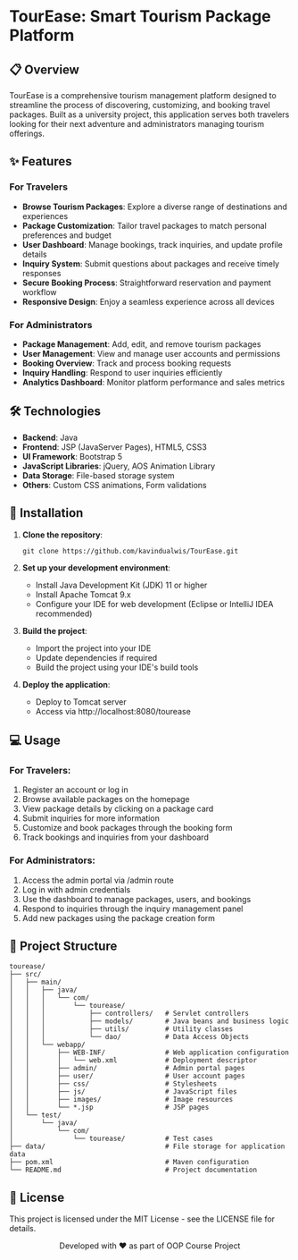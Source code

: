 # TourEase: Smart Tourism Package Platform

## 📋 Overview

TourEase is a comprehensive tourism management platform designed to streamline the process of discovering, customizing, and booking travel packages. Built as a university project, this application serves both travelers looking for their next adventure and administrators managing tourism offerings.

## ✨ Features

### For Travelers

- **Browse Tourism Packages**: Explore a diverse range of destinations and experiences
- **Package Customization**: Tailor travel packages to match personal preferences and budget
- **User Dashboard**: Manage bookings, track inquiries, and update profile details
- **Inquiry System**: Submit questions about packages and receive timely responses
- **Secure Booking Process**: Straightforward reservation and payment workflow
- **Responsive Design**: Enjoy a seamless experience across all devices

### For Administrators

- **Package Management**: Add, edit, and remove tourism packages
- **User Management**: View and manage user accounts and permissions
- **Booking Overview**: Track and process booking requests
- **Inquiry Handling**: Respond to user inquiries efficiently
- **Analytics Dashboard**: Monitor platform performance and sales metrics

## 🛠️ Technologies

- **Backend**: Java
- **Frontend**: JSP (JavaServer Pages), HTML5, CSS3
- **UI Framework**: Bootstrap 5
- **JavaScript Libraries**: jQuery, AOS Animation Library
- **Data Storage**: File-based storage system
- **Others**: Custom CSS animations, Form validations

## 🚀 Installation

1. **Clone the repository**:

   ```
   git clone https://github.com/kavindualwis/TourEase.git
   ```

2. **Set up your development environment**:

   - Install Java Development Kit (JDK) 11 or higher
   - Install Apache Tomcat 9.x
   - Configure your IDE for web development (Eclipse or IntelliJ IDEA recommended)

3. **Build the project**:

   - Import the project into your IDE
   - Update dependencies if required
   - Build the project using your IDE's build tools

4. **Deploy the application**:
   - Deploy to Tomcat server
   - Access via http://localhost:8080/tourease

## 💻 Usage

### For Travelers:

1. Register an account or log in
2. Browse available packages on the homepage
3. View package details by clicking on a package card
4. Submit inquiries for more information
5. Customize and book packages through the booking form
6. Track bookings and inquiries from your dashboard

### For Administrators:

1. Access the admin portal via /admin route
2. Log in with admin credentials
3. Use the dashboard to manage packages, users, and bookings
4. Respond to inquiries through the inquiry management panel
5. Add new packages using the package creation form

## 📁 Project Structure

```
tourease/
├── src/
│   ├── main/
│   │   ├── java/
│   │   │   └── com/
│   │   │       └── tourease/
│   │   │           ├── controllers/   # Servlet controllers
│   │   │           ├── models/        # Java beans and business logic
│   │   │           ├── utils/         # Utility classes
│   │   │           └── dao/           # Data Access Objects
│   │   └── webapp/
│   │       ├── WEB-INF/               # Web application configuration
│   │       │   └── web.xml            # Deployment descriptor
│   │       ├── admin/                 # Admin portal pages
│   │       ├── user/                  # User account pages
│   │       ├── css/                   # Stylesheets
│   │       ├── js/                    # JavaScript files
│   │       ├── images/                # Image resources
│   │       └── *.jsp                  # JSP pages
│   └── test/
│       └── java/
│           └── com/
│               └── tourease/          # Test cases
├── data/                              # File storage for application data
├── pom.xml                            # Maven configuration
└── README.md                          # Project documentation
```

## 📄 License

This project is licensed under the MIT License - see the LICENSE file for details.

<p align="center">Developed with ❤️ as part of OOP Course Project</p>
